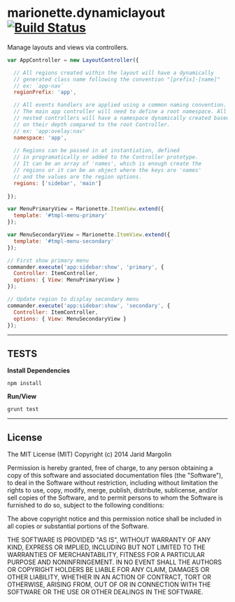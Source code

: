 marionette.dynamiclayout [![Build Status](https://travis-ci.org/jaridmargolin/marionette.dynamiclayout.png)](https://travis-ci.org/jaridmargolin/marionette.dynamiclayout)
========================

Manage layouts and views via controllers.

```js
var AppController = new LayoutController({

  // All regions created within the layout will have a dynamically
  // generated class name following the convention "[prefix]-[name]"
  // ex: `app-nav`
  regionPrefix: 'app',

  // All events handlers are applied using a common naming convention.
  // The main app controller will need to define a root namespace. All
  // nested controllers will have a namespace dynamically created based
  // on their depth compared to the root Controller.
  // ex: 'app:ovelay:nav'
  namespace: 'app',
  
  // Regions can be passed in at instantiation, defined
  // in programatically or added to the Controller prototype.
  // It can be an array of 'names', which is enough create the
  // regions or it can be an object where the keys are 'names'
  // and the values are the region options.
  regions: ['sidebar', 'main']
  
});

var MenuPrimaryView = Marionette.ItemView.extend({
  template: '#tmpl-menu-primary'
});

var MenuSecondaryView = Marionette.ItemView.extend({
  template: '#tmpl-menu-secondary'
});
```

```js
// First show primary menu
commander.execute('app:sidebar:show', 'primary', {
  Controller: ItemController,
  options: { View: MenuPrimaryView }
});

// Update region to display secondary menu
commander.execute('app:sidebar:show', 'secondary', {
  Controller: ItemController,
  options: { View: MenuSecondaryView }
});
```


---

## TESTS

**Install Dependencies**

```
npm install
```

**Run/View**

```
grunt test
```



---

## License

The MIT License (MIT) Copyright (c) 2014 Jarid Margolin

Permission is hereby granted, free of charge, to any person obtaining a copy of this software and associated documentation files (the "Software"), to deal in the Software without restriction, including without limitation the rights to use, copy, modify, merge, publish, distribute, sublicense, and/or sell copies of the Software, and to permit persons to whom the Software is furnished to do so, subject to the following conditions:

The above copyright notice and this permission notice shall be included in all copies or substantial portions of the Software.

THE SOFTWARE IS PROVIDED "AS IS", WITHOUT WARRANTY OF ANY KIND, EXPRESS OR IMPLIED, INCLUDING BUT NOT LIMITED TO THE WARRANTIES OF MERCHANTABILITY, FITNESS FOR A PARTICULAR PURPOSE AND NONINFRINGEMENT. IN NO EVENT SHALL THE AUTHORS OR COPYRIGHT HOLDERS BE LIABLE FOR ANY CLAIM, DAMAGES OR OTHER LIABILITY, WHETHER IN AN ACTION OF CONTRACT, TORT OR OTHERWISE, ARISING FROM, OUT OF OR IN CONNECTION WITH THE SOFTWARE OR THE USE OR OTHER DEALINGS IN THE SOFTWARE.